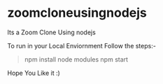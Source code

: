 # zoomcloneusingnodejs

Its a Zoom Clone Using nodejs

To run in your Local Enviornment Follow the steps:-

> npm install node modules 
> npm start

Hope You Like it :)
